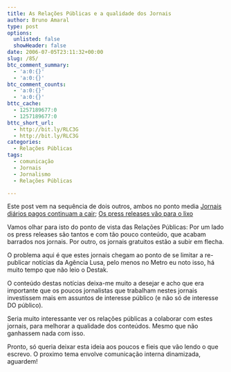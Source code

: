 ```yaml
---
title: As Relações Públicas e a qualidade dos Jornais
author: Bruno Amaral
type: post
options:
  unlisted: false
  showHeader: false
date: 2006-07-05T23:11:32+00:00
slug: /85/
btc_comment_summary:
  - 'a:0:{}'
  - 'a:0:{}'
btc_comment_counts:
  - 'a:0:{}'
  - 'a:0:{}'
bttc_cache:
  - 1257189677:0
  - 1257189677:0
bttc_short_url:
  - http://bit.ly/RLC3G
  - http://bit.ly/RLC3G
categories:
  - Relações Públicas
tags:
  - comunicação
  - Jornais
  - Jornalismo
  - Relações Públicas

---
```

Este post vem na sequência de dois outros, ambos no ponto media [Jornais diários pagos continuam a cair][1]; [Os press releases vão para o lixo][2]

Vamos olhar para isto do ponto de vista das Relações Públicas: Por um lado os press releases são tantos e com tão pouco conteúdo, que acabam barrados nos jornais. Por outro, os jornais gratuitos estão a subir em flecha.
  
<!--more-->


  
O problema aqui é que estes jornais chegam ao ponto de se limitar a re-publicar notícias da Agência Lusa, pelo menos no Metro eu noto isso, há muito tempo que não leio o Destak.

O conteúdo destas notícias deixa-me muito a desejar e acho que era importante que os poucos jornalistas que trabalham nestes jornais investissem mais em assuntos de interesse público (e não só de interesse DO público).

Seria muito interessante ver os relações públicas a colaborar com estes jornais, para melhorar a qualidade dos conteúdos. Mesmo que não ganhassem nada com isso.

Pronto, só queria deixar esta ideia aos poucos e fieis que vão lendo o que escrevo. O proximo tema envolve comunicação interna dinamizada, aguardem!

 [1]: http://ciberjornalismo.com/pontomedia/?p=1150 "Subida dos jornais gratuitos"
 [2]: http://ciberjornalismo.com/pontomedia/?p=1146